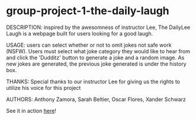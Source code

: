 # group-project-1-the-daily-laugh
DESCRIPTION: inspired by the awesomness of instructor Lee, The DailyLee Laugh is a webpage built for users looking for a good laugh. 

USAGE: users can select whether or not to omit jokes not safe work (NSFW). Users must select what joke category they would like to hear from and click the 'Dudditz' button to generate a joke and a random image. As new jokes are generated, the previous joke generated is under the history box.

THANKS: Special thanks to our instructor Lee for giving us the rights to utilize his voice for this project

AUTHORS: Anthony Zamora, Sarah Beltier, Oscar Flores, Xander Schwarz

See it in action [here](https://sbeltier.github.io/group-project-1-the-daily-laugh/)!
